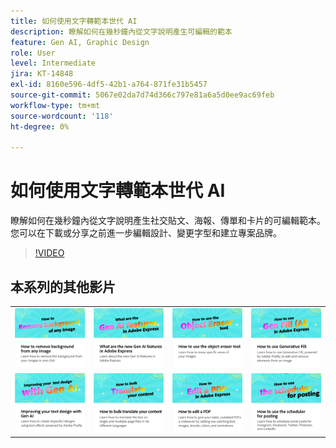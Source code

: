 ```yaml
---
title: 如何使用文字轉範本世代 AI
description: 瞭解如何在幾秒鐘內從文字說明產生可編輯的範本
feature: Gen AI, Graphic Design
role: User
level: Intermediate
jira: KT-14848
exl-id: 8160e596-4df5-42b1-a764-871fe31b5457
source-git-commit: 5067e02da7d74d366c797e81a6a5d0ee9ac69feb
workflow-type: tm+mt
source-wordcount: '118'
ht-degree: 0%

---
```


# 如何使用文字轉範本世代 AI

瞭解如何在幾秒鐘內從文字說明產生社交貼文、海報、傳單和卡片的可編輯範本。 您可以在下載或分享之前進一步編輯設計、變更字型和建立專案品牌。

>[!VIDEO](https://video.tv.adobe.com/v/3438134?quality=12&learn=on&hidetitle=true&captions=chi_hant)

## 本系列的其他影片

<table style="table-layout:fixed">
<tr>
   <td>
         <a href="remove-background.md">
            <img alt="如何從任何影像中移除背景" src="assets/background.png" />
         </a>
   </td>
   <td>
         <a href="intro-gen-ai.md">
            <img alt="Adobe Express 有哪些新的 AI 世代功能" src="assets/intro-gen-ai.png" />
         </a>
   </td>
   <td>
         <a href="object-eraser.md">
            <img alt="如何使用物件橡皮擦工具" src="assets/object-eraser.png" />
         </a>
   </td>
   <td>
         <a href="generative-fill.md">
            <img alt="如何使用生成填色" src="assets/gen-fill.png" />
         </a>
   </td>      
</tr>
<tr>
   <td>
      <a href="gen-text.md">
         <img alt="使用 Gen AI 改善您的文字設計" src="assets/text-design.png" />
      </a>
   </td>
   <td>
      <a href="bulk-translate.md">
         <img alt="如何大量翻譯您的內容" src="assets/bulk-translate.png" />
      </a>
   </td>
   <td>
      <a href="edit-a-pdf.md">
         <img alt="如何編輯 PDF" src="assets/edit-pdf.png" />
      </a>
   </td>
   <td>
      <a href="schedule.md">
         <img alt="如何使用排程器張貼" src="assets/schedule.png" />
      </a>
   </td>
</tr>
</table>
